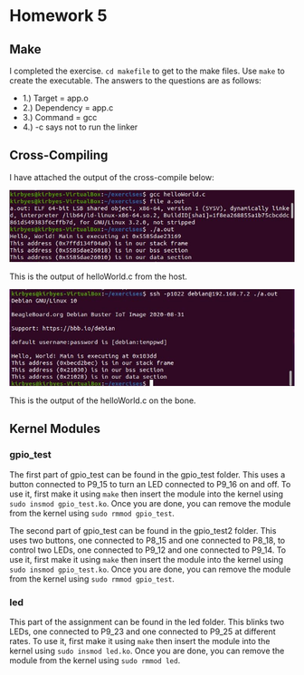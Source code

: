 # Homework 5
## Make
I completed the exercise. `cd makefile` to get to the make files. Use `make` to create the executable.
The answers to the questions are as follows:
* 1.) Target = app.o
* 2.) Dependency = app.c
* 3.) Command = gcc
* 4.) -c says not to run the linker

## Cross-Compiling
I have attached the output of the cross-compile below:

![host-output](helloWorldhost.JPG)

This is the output of helloWorld.c from the host.

![bone-output](helloWorldbone.JPG)

This is the output of the helloWorld.c on the bone.

## Kernel Modules
### gpio_test
The first part of gpio_test can be found in the gpio_test folder. This uses a button connected to P9_15 to turn an LED connected to 
P9_16 on and off. To use it, first make it using `make` then insert the module into the kernel using `sudo insmod gpio_test.ko`. 
Once you are done, you can remove the module from the kernel using `sudo rmmod gpio_test`.

The second part of gpio_test can be found in the gpio_test2 folder. This uses two buttons, one connected to P8_15 and one connected
to P8_18, to control two LEDs, one connected to P9_12 and one connected to P9_14. To use it, first make it using `make` then insert 
the module into the kernel using `sudo insmod gpio_test.ko`. Once you are done, you can remove the module from the kernel using 
`sudo rmmod gpio_test`.

### led
This part of the assignment can be found in the led folder. This blinks two LEDs, one connected to P9_23 and one connected to P9_25
at different rates. To use it, first make it using `make` then insert the module into the kernel using `sudo insmod led.ko`. 
Once you are done, you can remove the module from the kernel using `sudo rmmod led`.
